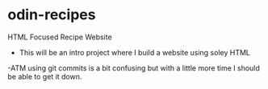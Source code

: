 # odin-recipes
HTML Focused Recipe Website

- This will be an intro project where I build a website using soley HTML

-ATM using git commits is a bit confusing but with a little more time I should be able to get it down.
